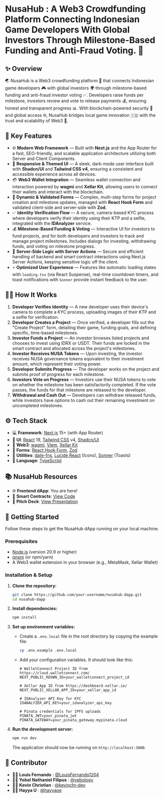 # NusaHub : A Web3 Crowdfunding Platform Connecting Indonesian Game Developers With Global Investors Through Milestone-Based Funding and Anti-Fraud Voting. 🚀

## ✨ Overview

🌏 NusaHub is a Web3 crowdfunding platform 🚀 that connects Indonesian game developers 🎮 with global investors 🌍 through milestone-based funding and anti-fraud investor voting ✅. Developers raise funds per milestone, investors review and vote to release payments 💰, ensuring honest and transparent progress 📊. With blockchain-powered security 🔗 and global access 🌐, NusaHub bridges local game innovation 🇮🇩 with the trust and scalability of Web3 🧠.

## 🔋 Key Features

  - 🌐 **Modern Web Framework** — Built with **Next.js** and the App Router for a fast, SEO-friendly, and scalable application architecture utilizing both Server and Client Components.
  - 🎨 **Responsive & Themed UI** — A sleek, dark-mode user interface built with **Shadcn/UI** and **Tailwind CSS v4**, ensuring a consistent and accessible experience across all devices.
  - 💳 **Web3 Wallet Integration** — Seamless wallet connection and interaction powered by **wagmi** and **Xellar Kit**, allowing users to connect their wallets and interact with the blockchain.
  - 📝 **Dynamic & Validated Forms** — Complex, multi-step forms for project creation and milestone updates, managed with **React Hook Form** and validated client-side and server-side with **Zod**.
  - ✅ **Identity Verification Flow** — A secure, camera-based KYC process where developers verify their identity using their KTP and a selfie, integrated with the **IDAnalyzer** service.
  - 💰 **Milestone-Based Funding & Voting** — Interactive UI for investors to fund projects, and for both developers and investors to track and manage project milestones. Includes dialogs for investing, withdrawing funds, and voting on milestone progress.
  - 🔄 **Server-Side Logic with Server Actions** — Secure and efficient handling of backend and smart contract interactions using Next.js Server Actions, keeping sensitive logic off the client.
  - ⚡ **Optimized User Experience** — Features like automatic loading states with `loading.tsx` (via React Suspense), real-time countdown timers, and toast notifications with `Sonner` provide instant feedback to the user.

## 🧑‍💻 How It Works

1.  **Developer Verifies Identity** — A new developer uses their device's camera to complete a KYC process, uploading images of their KTP and a selfie for verification.
2.  **Developer Creates a Project** — Once verified, a developer fills out the "Create Project" form, detailing their game, funding goals, and defining specific, time-based milestones.
3.  **Investor Funds a Project** — An investor browses listed projects and chooses to invest using IDRX or USDT. Their funds are locked in the smart contract and allocated across the project's milestones.
4.  **Investor Receives NUSA Tokens** — Upon investing, the investor receives NUSA governance tokens equivalent to their investment amount, which represent their voting power.
5.  **Developer Submits Progress** — The developer works on the project and submits proof of progress for each milestone.
6.  **Investors Vote on Progress** — Investors use their NUSA tokens to vote on whether the milestone has been satisfactorily completed. If the vote passes, the funds for that milestone are released to the developer.
7.  **Withdrawal and Cash Out** — Developers can withdraw released funds, while investors have options to cash out their remaining investment on uncompleted milestones.

## ⚙️ Tech Stack

  - 💻 **Framework**: [Next.js](https://nextjs.org/) 15+ (with App Router)
  - 🎨 **UI**: [React](https://react.dev/) 19, [Tailwind CSS](https://tailwindcss.com/) v4, [Shadcn/UI](https://ui.shadcn.com/)
  - 🔗 **Web3**: [wagmi](https://wagmi.sh/), [Viem](https://viem.sh/), [Xellar Kit](https://www.google.com/search?q=https://www.xellar.io/)
  - 📝 **Forms**: [React Hook Form](https://react-hook-form.com/), [Zod](https://zod.dev/)
  - 📅 **Utilities**: [date-fns](https://date-fns.org/), [Lucide React](https://lucide.dev/) (Icons), [Sonner](https://www.google.com/search?q=https://sonner.emilkowal.ski/) (Toasts)
  - 🔧 **Language**: [TypeScript](https://www.typescriptlang.org/)

## 📚 NusaHub Resources

  - 🌐 **Frontend dApp**: You are here\!
  - 🔗 **Smart Contracts**: [View Code](https://github.com/NusaHub/smart-contract)
  - 📖 **Pitch Deck**: [View Presentation](https://drive.google.com/file/d/1mtMOupo4JRUDYgAhtYT0v_jRww9ZsRhE/view?usp=sharing)

## 🚀 Getting Started

Follow these steps to get the NusaHub dApp running on your local machine.

### Prerequisites

  - [Node.js](https://nodejs.org/) (version 20.9 or higher)
  - [pnpm](https://pnpm.io/) (or npm/yarn)
  - A Web3 wallet extension in your browser (e.g., MetaMask, Xellar Wallet)

### Installation & Setup

1.  **Clone the repository:**

    ```bash
    git clone https://github.com/your-username/nusahub-dapp.git
    cd nusahub-dapp
    ```

2.  **Install dependencies:**

    ```bash
    npm install
    ```

3.  **Set up environment variables:**

      - Create a `.env.local` file in the root directory by copying the example file:
        ```bash
        cp .env.example .env.local
        ```
      - Add your configuration variables. It should look like this:
        ```env
        # WalletConnect Project ID from https://cloud.walletconnect.com/
        NEXT_PUBLIC_REOWN_ID=your_walletconnect_project_id

        # Xellar App ID from https://dashboard.xellar.io/
        NEXT_PUBLIC_XELLAR_APP_ID=your_xellar_app_id

        # IDAnalyzer API Key for KYC
        IDANALYZER_API_KEY=your_idanalyzer_api_key

        # Pinata credentials for IPFS uploads
        PINATA_JWT=your_pinata_jwt
        PINATA_GATEWAY=your_pinata_gateway.mypinata.cloud
        ```

4.  **Run the development server:**

    ```bash
    npm run dev
    ```

    The application should now be running on `http://localhost:3000`.

## 🤝 Contributor

  - 🧑‍💻 **Louis Fernando** : [@LouisFernando1204](https://github.com/LouisFernando1204)
  - 🧑‍💻 **Yobel Nathaniel Filipus** : [@yebology](https://github.com/yebology)
  - 🧑‍💻 **Kevin Christian** : [@kevinchr-dev](https://github.com/kevinchr-dev)
  - 🧑‍💻 **Hayya U** : [@hayyaoe](https://github.com/hayyaoe)

